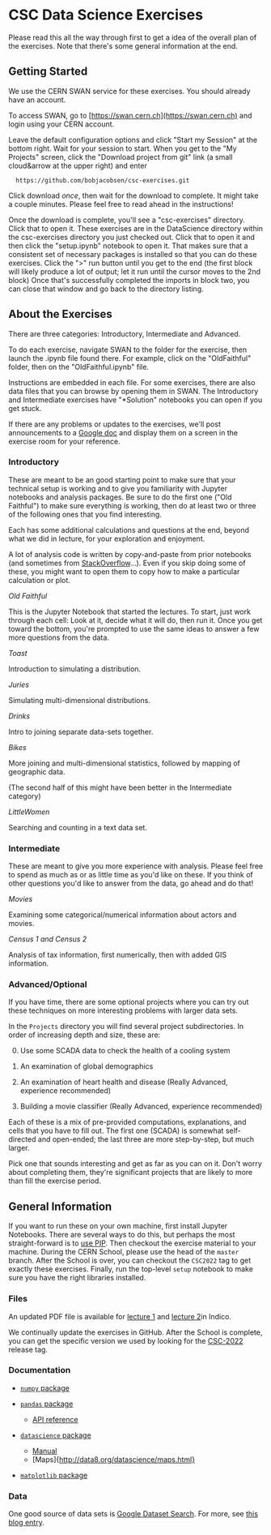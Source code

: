 # CSC Data Science Exercises

Please read this all the way through first to get a idea of the overall plan of the exercises.  Note that there's some general information at the end.

## Getting Started

We use the CERN SWAN service for these exercises.  You should already have an account.

To access SWAN, go to
[https://swan.cern.ch](https://swan.cern.ch)
and login using your CERN account.

Leave the default configuration options and click "Start my Session" at the bottom right.
Wait for your session to start.
When you get to the "My Projects" screen, click the "Download project from git" link (a small cloud&arrow at the upper right) and enter
```
  https://github.com/bobjacobsen/csc-exercises.git
```
Click download _once_, then wait for the download to complete.  It might take a couple minutes. Please feel free to read ahead in the instructions!

Once the download is complete, you'll see a "csc-exercises" directory.  Click that to open it. These exercises are in the DataScience directory within the csc-exercises directory you just checked out. Click that to open it and then click the "setup.ipynb" notebook to open it. That makes sure that a consistent set of necessary packages is installed so that you can do these exercises.  Click the ">" run button until you get to the end (the first block will likely produce a lot of output; let it run until the cursor moves to the 2nd block) Once that's successfully completed the imports in block two, you can close that window and go back to the directory listing.

## About the Exercises

There are three categories: Introductory, Intermediate and Advanced.

To do each exercise, navigate SWAN to the folder for the exercise, then launch the .ipynb file found there.  For example, click on the "OldFaithful" folder, then on the "OldFaithful.ipynb" file.

Instructions are embedded in each file. For some exercises, there are also data files that you can browse by opening them in SWAN. The Introductory and Intermediate exercises have "*Solution" notebooks you can open if you get stuck.

If there are any problems or updates to the exercises, we'll post announcements to a [Google doc](https://docs.google.com/document/d/1g3b2e7wf3mWaIZ4U6MkNR5B4fQuO71y6Q341LGs45HQ/edit) and display them on a screen in the exercise room for your reference.


### Introductory

These are meant to be an good starting point to make sure that your technical setup is working and to give you familiarity with Jupyter notebooks and analysis packages. Be sure to do the first one ("Old Faithful") to make sure everything is working, then do at least  two or three of the following ones that you find interesting.

Each has some additional calculations and questions at the end, beyond what we did in lecture, for your exploration and enjoyment.

A lot of analysis code is written by copy-and-paste from prior notebooks (and sometimes from [StackOverflow](https://stackoverflow.com/questions/66675146/calculate-the-difference-between-pandas-rows-in-pairs)...).  Even if you skip doing some of these, you might want to open them to copy how to make a particular calculation or plot.

_Old Faithful_

This is the Jupyter Notebook that started the lectures. To start, just work through each cell:  Look at it, decide what it will do, then run it.  Once you get toward the bottom, you're prompted to use the same ideas to answer a few more questions from the data.

_Toast_

Introduction to simulating a distribution.

_Juries_

Simulating multi-dimensional distributions.

_Drinks_

Intro to joining separate data-sets together.

_Bikes_

More joining and multi-dimensional statistics, followed by mapping of geographic data.

(The second half of this might have been better in the Intermediate category)

_LittleWomen_

Searching and counting in a text data set.


### Intermediate

These are meant to give you more experience with analysis. Please feel free to spend as much as or as little time as you'd like on these.  If you think of other questions you'd like to answer from the data, go ahead and do that!

_Movies_

Examining some categorical/numerical information about actors and movies.

_Census 1 and Census 2_

Analysis of tax information, first numerically, then with added GIS information.

### Advanced/Optional

If you have time, there are some optional projects where you can try out these techniques on more interesting problems with larger data sets.

In the `Projects` directory you will find several project subdirectories. In order of increasing depth and size, these are:

0) Use some SCADA data to check the health of a cooling system

1) An examination of global demographics

2) An examination of heart health and disease (Really Advanced, experience recommended)

3) Building a movie classifier (Really Advanced, experience recommended)

Each of these is a mix of pre-provided computations, explanations, and cells that you have to fill out.  The first one (SCADA) is somewhat self-directed and open-ended; the last three are more step-by-step, but much larger.

Pick one that sounds interesting and get as far as you can on it.  Don't worry about completing them, they're significant projects that are likely to more than fill the exercise period.

## General Information

If you want to run these on your own machine, first install Jupyter Notebooks.  There are several ways to do this, but perhaps the most straight-forward is to [use PIP](https://jupyter.org/install).  Then checkout the exercise material to your machine. During the CERN School, please use the head of the `master` branch.  After the School is over, you can checkout the `CSC2022` tag to get exactly these exercises. Finally, run the top-level `setup` notebook to make sure you have the right libraries installed.

### Files

An updated PDF file is available for [lecture 1](https://indico.cern.ch/event/1125271/contributions/4975770/) and [lecture 2](https://indico.cern.ch/event/1125271/contributions/4975771/)in Indico.

We continually update the exercises in GitHub. After the School is complete, you can get the specific version we used by looking for the
<a href="https://github.com/bobjacobsen/csc-exercises/releases/CSC-2002">CSC-2022</a> release tag.


### Documentation

 - [`numpy` package](https://numpy.org/doc/)

 - [`pandas` package](https://pandas.pydata.org/docs/)
   - [API reference](https://pandas.pydata.org/docs/reference/index.html#api)

 - [`datascience` package](http://data8.org/datascience/index.html)
    - [Manual](https://readthedocs.org/projects/datascience/downloads/pdf/master/)
    - [Maps]{http://data8.org/datascience/maps.html}

 - [`matplotlib` package](https://matplotlib.org/stable/index.html)

 ### Data

 One good source of data sets is [Google Dataset Search](https://datasetsearch.research.google.com).  For more, see [this blog entry](https://www.blog.google/products/search/making-it-easier-discover-datasets/).

